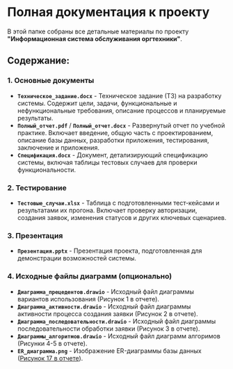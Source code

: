 # Полная документация к проекту

В этой папке собраны все детальные материалы по проекту **"Информационная система обслуживания оргтехники"**.

## Содержание:

### 1. Основные документы
*   **`Техническое_задание.docx`** - Техническое задание (ТЗ) на разработку системы. Содержит цели, задачи, функциональные и нефункциональные требования, описание процессов и планируемые результаты.
*   **`Полный_отчет.pdf`** / **`Полный_отчет.docx`** - Развернутый отчет по учебной практике. Включает введение, общую часть с проектированием, описание базы данных, разработки приложения, тестирования, заключение и приложения.
*   **`Спецификация.docx`** - Документ, детализирующий спецификацию системы, включая таблицы тестовых случаев для проверки функциональности.

### 2. Тестирование
*   **`Тестовые_случаи.xlsx`** - Таблица с подготовленными тест-кейсами и результатами их прогона. Включает проверку авторизации, создания заявок, изменения статусов и других ключевых сценариев.

### 3. Презентация
*   **`Презентация.pptx`** - Презентация проекта, подготовленная для демонстрации возможностей системы.

### 4. Исходные файлы диаграмм (опционально)
*   **`Диаграмма_прецедентов.drawio`** - Исходный файл диаграммы вариантов использования (Рисунок 1 в отчете).
*   **`Диаграмма_активности.drawio`** - Исходный файл диаграммы активности процесса создания заявки (Рисунок 2 в отчете).
*   **`Диаграмма_последовательности.drawio`** - Исходный файл диаграммы последовательности обработки заявки (Рисунок 3 в отчете).
*   **`Диаграммы_алгоритмов.drawio`** - Исходный файл диаграмм алгоримов (Рисунки 4-5 в отчете).
*   **`ER_диаграмма.png`** - Изображение ER-диаграммы базы данных ([Рисунок 17 в отчете](./ER_диаграмма.png)).
